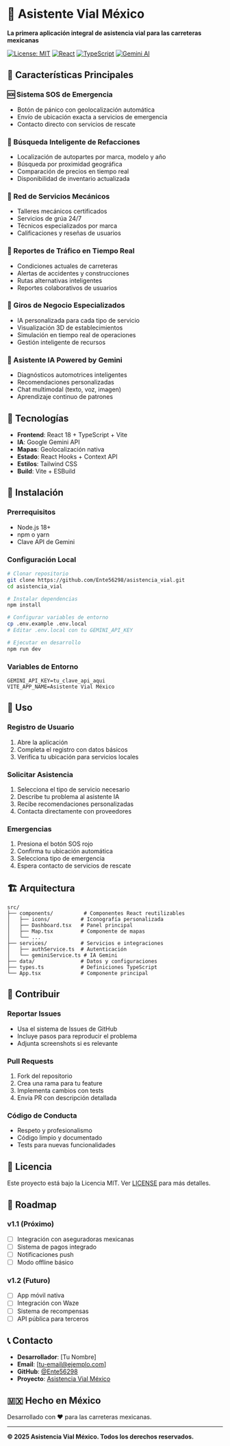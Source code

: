 # 🚗 Asistente Vial México

**La primera aplicación integral de asistencia vial para las carreteras mexicanas**

[![License: MIT](https://img.shields.io/badge/License-MIT-yellow.svg)](https://opensource.org/licenses/MIT)
[![React](https://img.shields.io/badge/React-18.x-blue.svg)](https://reactjs.org/)
[![TypeScript](https://img.shields.io/badge/TypeScript-5.x-blue.svg)](https://www.typescriptlang.org/)
[![Gemini AI](https://img.shields.io/badge/Gemini-AI-green.svg)](https://ai.google.dev/)

## 🌟 Características Principales

### 🆘 Sistema SOS de Emergencia
- Botón de pánico con geolocalización automática
- Envío de ubicación exacta a servicios de emergencia
- Contacto directo con servicios de rescate

### 🔧 Búsqueda Inteligente de Refacciones
- Localización de autopartes por marca, modelo y año
- Búsqueda por proximidad geográfica
- Comparación de precios en tiempo real
- Disponibilidad de inventario actualizada

### 🚛 Red de Servicios Mecánicos
- Talleres mecánicos certificados
- Servicios de grúa 24/7
- Técnicos especializados por marca
- Calificaciones y reseñas de usuarios

### 🚦 Reportes de Tráfico en Tiempo Real
- Condiciones actuales de carreteras
- Alertas de accidentes y construcciones
- Rutas alternativas inteligentes
- Reportes colaborativos de usuarios

### 🏢 Giros de Negocio Especializados
- IA personalizada para cada tipo de servicio
- Visualización 3D de establecimientos
- Simulación en tiempo real de operaciones
- Gestión inteligente de recursos

### 🤖 Asistente IA Powered by Gemini
- Diagnósticos automotrices inteligentes
- Recomendaciones personalizadas
- Chat multimodal (texto, voz, imagen)
- Aprendizaje continuo de patrones

## 🚀 Tecnologías

- **Frontend**: React 18 + TypeScript + Vite
- **IA**: Google Gemini API
- **Mapas**: Geolocalización nativa
- **Estado**: React Hooks + Context API
- **Estilos**: Tailwind CSS
- **Build**: Vite + ESBuild

## 📱 Instalación

### Prerrequisitos
- Node.js 18+
- npm o yarn
- Clave API de Gemini

### Configuración Local

```bash
# Clonar repositorio
git clone https://github.com/Ente56298/asistencia_vial.git
cd asistencia_vial

# Instalar dependencias
npm install

# Configurar variables de entorno
cp .env.example .env.local
# Editar .env.local con tu GEMINI_API_KEY

# Ejecutar en desarrollo
npm run dev
```

### Variables de Entorno

```env
GEMINI_API_KEY=tu_clave_api_aqui
VITE_APP_NAME=Asistente Vial México
```

## 🎯 Uso

### Registro de Usuario
1. Abre la aplicación
2. Completa el registro con datos básicos
3. Verifica tu ubicación para servicios locales

### Solicitar Asistencia
1. Selecciona el tipo de servicio necesario
2. Describe tu problema al asistente IA
3. Recibe recomendaciones personalizadas
4. Contacta directamente con proveedores

### Emergencias
1. Presiona el botón SOS rojo
2. Confirma tu ubicación automática
3. Selecciona tipo de emergencia
4. Espera contacto de servicios de rescate

## 🏗️ Arquitectura

```
src/
├── components/          # Componentes React reutilizables
│   ├── icons/          # Iconografía personalizada
│   ├── Dashboard.tsx   # Panel principal
│   ├── Map.tsx         # Componente de mapas
│   └── ...
├── services/           # Servicios e integraciones
│   ├── authService.ts  # Autenticación
│   └── geminiService.ts # IA Gemini
├── data/               # Datos y configuraciones
├── types.ts            # Definiciones TypeScript
└── App.tsx             # Componente principal
```

## 🤝 Contribuir

### Reportar Issues
- Usa el sistema de Issues de GitHub
- Incluye pasos para reproducir el problema
- Adjunta screenshots si es relevante

### Pull Requests
1. Fork del repositorio
2. Crea una rama para tu feature
3. Implementa cambios con tests
4. Envía PR con descripción detallada

### Código de Conducta
- Respeto y profesionalismo
- Código limpio y documentado
- Tests para nuevas funcionalidades

## 📄 Licencia

Este proyecto está bajo la Licencia MIT. Ver [LICENSE](LICENSE) para más detalles.

## 🌟 Roadmap

### v1.1 (Próximo)
- [ ] Integración con aseguradoras mexicanas
- [ ] Sistema de pagos integrado
- [ ] Notificaciones push
- [ ] Modo offline básico

### v1.2 (Futuro)
- [ ] App móvil nativa
- [ ] Integración con Waze
- [ ] Sistema de recompensas
- [ ] API pública para terceros

## 📞 Contacto

- **Desarrollador**: [Tu Nombre]
- **Email**: [tu-email@ejemplo.com]
- **GitHub**: [@Ente56298](https://github.com/Ente56298)
- **Proyecto**: [Asistencia Vial México](https://github.com/Ente56298/asistencia_vial)

## 🇲🇽 Hecho en México

Desarrollado con ❤️ para las carreteras mexicanas.

---

**© 2025 Asistencia Vial México. Todos los derechos reservados.**